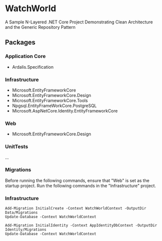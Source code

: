 # WatchWorld
A Sample N-Layered .NET Core Project Demonstrating Clean Architecture and the Generic Repository Pattern

## Packages

### Application Core
- Ardalis.Specification

### Infrastructure
- Microsoft.EntityFrameworkCore
- Microsoft.EntityFrameworkCore.Design
- Microsoft.EntityFrameworkCore.Tools
- Npgsql.EntityFrameWorkCore.PostgreSQL
- Microsoft.AspNetCore.Identity.EntityFrameworkCore

### Web
- Microsoft.EntityFrameworkCore.Design

### UnitTests
...

### Migrations
Before running the following commands, ensure that "Web" is set as the startup project. Run the following commands in the "Infrastructure" project.

### Infrastructure

```
Add-Migration InitialCreate -Context WatchWorldContext -OutputDir Data/Migrations
Update-Database -Context WatchWorldContext

Add-Migration InitialIdentity -Context AppIdentityDbContext -OutputDir Identity/Migrations
Update-Database -Context WatchWorldContext
```
